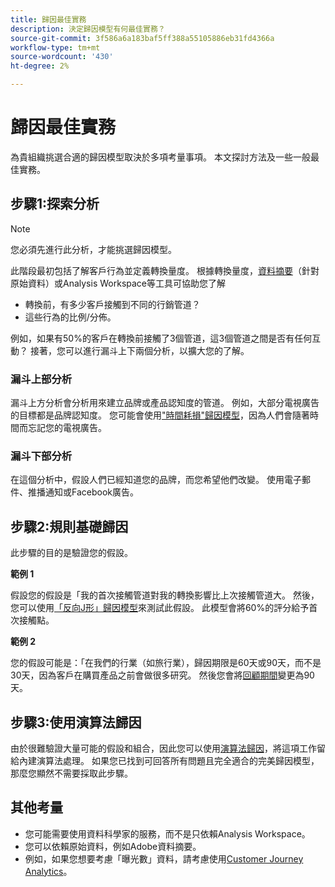 ```yaml
---
title: 歸因最佳實務
description: 決定歸因模型有何最佳實務？
source-git-commit: 3f586a6a183baf5ff388a55105886eb31fd4366a
workflow-type: tm+mt
source-wordcount: '430'
ht-degree: 2%

---
```



# 歸因最佳實務

為貴組織挑選合適的歸因模型取決於多項考量事項。 本文探討方法及一些一般最佳實務。

## 步驟1:探索分析

>[!NOTE]
>您必須先進行此分析，才能挑選歸因模型。

此階段最初包括了解客戶行為並定義轉換量度。 根據轉換量度，[資料摘要](https://experienceleague.adobe.com/docs/analytics/export/analytics-data-feed/data-feed-overview.html?lang=en)（針對原始資料）或Analysis Workspace等工具可協助您了解

* 轉換前，有多少客戶接觸到不同的行銷管道？
* 這些行為的比例/分佈。

例如，如果有50%的客戶在轉換前接觸了3個管道，這3個管道之間是否有任何互動？
接著，您可以進行漏斗上下兩個分析，以擴大您的了解。

### 漏斗上部分析

漏斗上方分析會分析用來建立品牌或產品認知度的管道。 例如，大部分電視廣告的目標都是品牌認知度。 您可能會使用[&quot;時間耗損&quot;歸因模型](/help/analyze/analysis-workspace/attribution/models.md)，因為人們會隨著時間而忘記您的電視廣告。

### 漏斗下部分析

在這個分析中，假設人們已經知道您的品牌，而您希望他們改變。 使用電子郵件、推播通知或Facebook廣告。

## 步驟2:規則基礎歸因

此步驟的目的是驗證您的假設。

**範例 1**

假設您的假設是「我的首次接觸管道對我的轉換影響比上次接觸管道大。 然後，您可以使用[「反向J形」歸因模型](/help/analyze/analysis-workspace/attribution/models.md)來測試此假設。 此模型會將60%的評分給予首次接觸點。

**範例 2**

您的假設可能是：「在我們的行業（如旅行業），歸因期限是60天或90天，而不是30天，因為客戶在購買產品之前會做很多研究。 然後您會將[回顧期間](https://experienceleague.adobe.com/docs/analytics/analyze/analysis-workspace/attribution/models.html?lang=en#lookback-windows)變更為90天。

## 步驟3:使用演算法歸因

由於很難驗證大量可能的假設和組合，因此您可以使用[演算法歸因](/help/analyze/analysis-workspace/attribution/algorithmic.md)，將這項工作留給內建演算法處理。 如果您已找到可回答所有問題且完全適合的完美歸因模型，那麼您顯然不需要採取此步驟。

## 其他考量

* 您可能需要使用資料科學家的服務，而不是只依賴Analysis Workspace。
* 您可以依賴原始資料，例如Adobe資料摘要。
* 例如，如果您想要考慮「曝光數」資料，請考慮使用[Customer Journey Analytics](https://experienceleague.adobe.com/docs/analytics-platform/using/cja-overview/cja-overview.html?lang=zh-Hant)。
